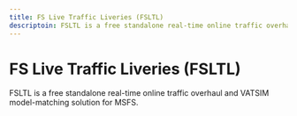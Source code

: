 ```yaml
---
title: FS Live Traffic Liveries (FSLTL)
descriptoin: FSLTL is a free standalone real-time online traffic overhaul and VATSIM model-matching solution for MSFS.
---
```


# FS Live Traffic Liveries (FSLTL)
FSLTL is a free standalone real-time online traffic overhaul and VATSIM model-matching solution for MSFS.